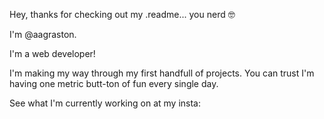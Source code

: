 Hey, thanks for checking out my .readme... you nerd 🤓 

I'm @aagraston.

I'm a web developer!

I'm making my way through my first handfull of projects. You can trust I'm having one metric butt-ton of fun every single day.

See what I'm currently working on at my insta: 

<!---
aagraston/aagraston is a ✨ special ✨ repository because its `README.md` (this file) appears on your GitHub profile.
You can click the Preview link to take a look at your changes.
--->
